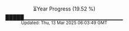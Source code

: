 <p align="center">
⏳Year Progress (19.52 %)<br>
█████▁▁▁▁▁▁▁▁▁▁▁▁▁▁▁▁▁▁▁▁▁▁▁▁▁ <br>
<sub>Updated: Thu, 13 Mar 2025 06:03:49 GMT</sub>
</p>

